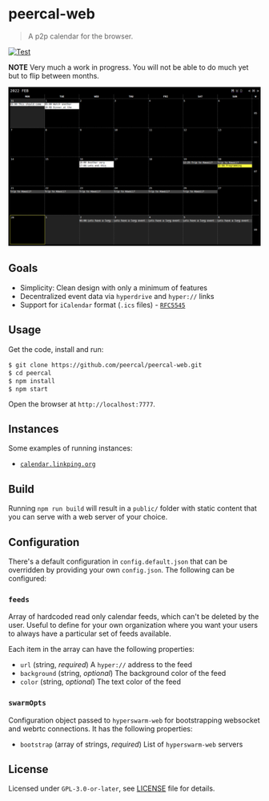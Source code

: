 # peercal-web

 > A p2p calendar for the browser.

[![Test](https://github.com/peercal/peercal-web/actions/workflows/test.yml/badge.svg)](https://github.com/peercal/peercal-web/actions/workflows/test.yml)

**NOTE** Very much a work in progress. You will not be able to do much yet but to flip between months.

![](./scrot.png)

## Goals

* Simplicity: Clean design with only a minimum of features
* Decentralized event data via `hyperdrive` and `hyper://` links
* Support for `iCalendar` format (`.ics` files) - [`RFC5545`](https://datatracker.ietf.org/doc/html/rfc5545)

## Usage

Get the code, install and run:

```
$ git clone https://github.com/peercal/peercal-web.git
$ cd peercal
$ npm install
$ npm start
```

Open the browser at `http://localhost:7777`.

## Instances

Some examples of running instances:

* [`calendar.linkping.org`](https://calendar.linkping.org)

## Build

Running `npm run build` will result in a `public/` folder with static content that you can serve with a web server of your choice.

## Configuration

There's a default configuration in `config.default.json` that can be overridden by providing your own `config.json`. The following can be configured:

### `feeds`

Array of hardcoded read only calendar feeds, which can't be deleted by the user. Useful to define for your own organization where you want your users to always have a particular set of feeds available.

Each item in the array can have the following properties:

* `url` (string, _required_) A `hyper://` address to the feed
* `background` (string, _optional_) The background color of the feed
* `color` (string, _optional_) The text color of the feed

### `swarmOpts`

Configuration object passed to `hyperswarm-web` for bootstrapping websocket and webrtc connections. It has the following properties:

* `bootstrap` (array of strings, _required_) List of `hyperswarm-web` servers

## License

Licensed under `GPL-3.0-or-later`, see [LICENSE](./LICENSE) file for details.

